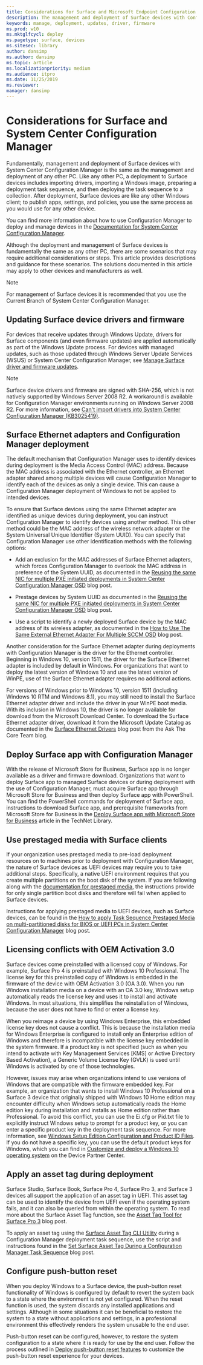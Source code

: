 ```yaml
---
title: Considerations for Surface and Microsoft Endpoint Configuration Manager
description: The management and deployment of Surface devices with Configuration Manager is fundamentally the same as any other PC; this article describes scenarios that may require additional considerations.
keywords: manage, deployment, updates, driver, firmware
ms.prod: w10
ms.mktglfcycl: deploy
ms.pagetype: surface, devices
ms.sitesec: library
author: dansimp
ms.author: dansimp
ms.topic: article
ms.localizationpriority: medium
ms.audience: itpro
ms.date: 11/25/2019
ms.reviewer: 
manager: dansimp
---
```


# Considerations for Surface and System Center Configuration Manager

Fundamentally, management and deployment of Surface devices with System Center Configuration Manager is the same as the management and deployment of any other PC. Like any other PC, a deployment to Surface devices includes importing drivers, importing a Windows image, preparing a deployment task sequence, and then deploying the task sequence to a collection. After deployment, Surface devices are like any other Windows client; to publish apps, settings, and policies, you use the same process as you would use for any other device.

You can find more information about how to use Configuration Manager to deploy and manage devices in the [Documentation for System Center Configuration Manager](https://docs.microsoft.com/sccm/index).

Although the deployment and management of Surface devices is fundamentally the same as any other PC, there are some scenarios that may require additional considerations or steps. This article provides descriptions and guidance for these scenarios. The solutions documented in this article may apply to other devices and manufacturers as well.

> [!NOTE]
> For management of Surface devices it is recommended that you use the Current Branch of System Center Configuration Manager.

## Updating Surface device drivers and firmware


For devices that receive updates through Windows Update, drivers for Surface components (and even firmware updates) are applied automatically as part of the Windows Update process. For devices with managed updates, such as those updated through Windows Server Update Services (WSUS) or System Center Configuration Manager, see [Manage Surface driver and firmware updates](https://docs.microsoft.com/surface/manage-surface-driver-and-firmware-updates/).


> [!NOTE]
> Surface device drivers and firmware are signed with SHA-256, which is not natively supported by Windows Server 2008 R2. A workaround is available for Configuration Manager environments running on Windows Server 2008 R2. For more information, see [Can't import drivers into System Center Configuration Manager (KB3025419)](https://support.microsoft.com/kb/3025419).

## Surface Ethernet adapters and Configuration Manager deployment

The default mechanism that Configuration Manager uses to identify devices during deployment is the Media Access Control (MAC) address. Because the MAC address is associated with the Ethernet controller, an Ethernet adapter shared among multiple devices will cause Configuration Manager to identify each of the devices as only a single device. This can cause a Configuration Manager deployment of Windows to not be applied to intended devices.

To ensure that Surface devices using the same Ethernet adapter are identified as unique devices during deployment, you can instruct Configuration Manager to identify devices using another method. This other method could be the MAC address of the wireless network adapter or the System Universal Unique Identifier (System UUID). You can specify that Configuration Manager use other identification methods with the following options:

* Add an exclusion for the MAC addresses of Surface Ethernet adapters, which forces Configuration Manager to overlook the MAC address in preference of the System UUID, as documented in the [Reusing the same NIC for multiple PXE initiated deployments in System Center Configuration Manager OSD](https://blogs.technet.microsoft.com/system_center_configuration_manager_operating_system_deployment_support_blog/2015/08/27/reusing-the-same-nic-for-multiple-pxe-initiated-deployments-in-system-center-configuration-manger-osd/) blog post.

* Prestage devices by System UUID as documented in the [Reusing the same NIC for multiple PXE initiated deployments in System Center Configuration Manager OSD](https://blogs.technet.microsoft.com/system_center_configuration_manager_operating_system_deployment_support_blog/2015/08/27/reusing-the-same-nic-for-multiple-pxe-initiated-deployments-in-system-center-configuration-manger-osd/) blog post.

* Use a script to identify a newly deployed Surface device by the MAC address of its wireless adapter, as documented in the [How to Use The Same External Ethernet Adapter For Multiple SCCM OSD](https://blogs.technet.microsoft.com/askpfeplat/2014/07/27/how-to-use-the-same-external-ethernet-adapter-for-multiple-sccm-osd/) blog post.

Another consideration for the Surface Ethernet adapter during deployments with Configuration Manager is the driver for the Ethernet controller. Beginning in Windows 10, version 1511, the driver for the Surface Ethernet adapter is included by default in Windows. For organizations that want to deploy the latest version of Windows 10 and use the latest version of WinPE, use of the Surface Ethernet adapter requires no additional actions.

For versions of Windows prior to Windows 10, version 1511 (including Windows 10 RTM and Windows 8.1), you may still need to install the Surface Ethernet adapter driver and include the driver in your WinPE boot media. With its inclusion in Windows 10, the driver is no longer available for download from the Microsoft Download Center. To download the Surface Ethernet adapter driver, download it from the Microsoft Update Catalog as documented in the [Surface Ethernet Drivers](https://blogs.technet.microsoft.com/askcore/2016/08/18/surface-ethernet-drivers/) blog post from the Ask The Core Team blog.

## Deploy Surface app with Configuration Manager

With the release of Microsoft Store for Business, Surface app is no longer available as a driver and firmware download. Organizations that want to deploy Surface app to managed Surface devices or during deployment with the use of Configuration Manager, must acquire Surface app through Microsoft Store for Business and then deploy Surface app with PowerShell. You can find the PowerShell commands for deployment of Surface app, instructions to download Surface app, and prerequisite frameworks from Microsoft Store for Business in the [Deploy Surface app with Microsoft Store for Business](https://technet.microsoft.com/itpro/surface/deploy-surface-app-with-windows-store-for-business) article in the TechNet Library.

## Use prestaged media with Surface clients

If your organization uses prestaged media to pre-load deployment resources on to machines prior to deployment with Configuration Manager, the nature of Surface devices as UEFI devices may require you to take additional steps. Specifically, a native UEFI environment requires that you create multiple partitions on the boot disk of the system. If you are following along with the [documentation for prestaged media](https://technet.microsoft.com/library/79465d90-4831-4872-96c2-2062d80f5583?f=255&MSPPError=-2147217396#BKMK_CreatePrestagedMedia), the instructions provide for only single partition boot disks and therefore will fail when applied to Surface devices.

Instructions for applying prestaged media to UEFI devices, such as Surface devices, can be found in the [How to apply Task Sequence Prestaged Media on multi-partitioned disks for BIOS or UEFI PCs in System Center Configuration Manager](https://blogs.technet.microsoft.com/system_center_configuration_manager_operating_system_deployment_support_blog/2014/04/02/how-to-apply-task-sequence-prestaged-media-on-multi-partitioned-disks-for-bios-or-uefi-pcs-in-system-center-configuration-manager/) blog post.

## Licensing conflicts with OEM Activation 3.0

Surface devices come preinstalled with a licensed copy of Windows. For example, Surface Pro 4 is preinstalled with Windows 10 Professional. The license key for this preinstalled copy of Windows is embedded in the firmware of the device with OEM Activation 3.0 (OA 3.0). When you run Windows installation media on a device with an OA 3.0 key, Windows setup automatically reads the license key and uses it to install and activate Windows. In most situations, this simplifies the reinstallation of Windows, because the user does not have to find or enter a license key.

When you reimage a device by using Windows Enterprise, this embedded license key does not cause a conflict. This is because the installation media for Windows Enterprise is configured to install only an Enterprise edition of Windows and therefore is incompatible with the license key embedded in the system firmware. If a product key is not specified (such as when you intend to activate with Key Management Services [KMS] or Active Directory Based Activation), a Generic Volume License Key (GVLK) is used until Windows is activated by one of those technologies.

However, issues may arise when organizations intend to use versions of Windows that are compatible with the firmware embedded key. For example, an organization that wants to install Windows 10 Professional on a Surface 3 device that originally shipped with Windows 10 Home edition may encounter difficulty when Windows setup automatically reads the Home edition key during installation and installs as Home edition rather than Professional. To avoid this conflict, you can use the Ei.cfg or Pid.txt file to explicitly instruct Windows setup to prompt for a product key, or you can enter a specific product key in the deployment task sequence. For more information, see [Windows Setup Edition Configuration and Product ID Files](https://technet.microsoft.com/library/hh824952.aspx). If you do not have a specific key, you can use the default product keys for Windows, which you can find in [Customize and deploy a Windows 10 operating system](https://dpcenter.microsoft.com/en/Windows/Build/cp-Windows-10-build) on the Device Partner Center.

## Apply an asset tag during deployment

Surface Studio, Surface Book, Surface Pro 4, Surface Pro 3, and Surface 3 devices all support the application of an asset tag in UEFI. This asset tag can be used to identify the device from UEFI even if the operating system fails, and it can also be queried from within the operating system. To read more about the Surface Asset Tag function, see the [Asset Tag Tool for Surface Pro 3](https://blogs.technet.microsoft.com/askcore/2014/10/20/asset-tag-tool-for-surface-pro-3/) blog post.

To apply an asset tag using the [Surface Asset Tag CLI Utility](https://www.microsoft.com/download/details.aspx?id=44076) during a Configuration Manager deployment task sequence, use the script and instructions found in the [Set Surface Asset Tag During a Configuration Manager Task Sequence](https://blogs.technet.microsoft.com/jchalfant/set-surface-pro-3-asset-tag-during-a-configuration-manager-task-sequence/) blog post.

## Configure push-button reset

When you deploy Windows to a Surface device, the push-button reset functionality of Windows is configured by default to revert the system back to a state where the environment is not yet configured. When the reset function is used, the system discards any installed applications and settings. Although in some situations it can be beneficial to restore the system to a state without applications and settings, in a professional environment this effectively renders the system unusable to the end user.

Push-button reset can be configured, however, to restore the system configuration to a state where it is ready for use by the end user. Follow the process outlined in [Deploy push-button reset features](https://msdn.microsoft.com/windows/hardware/commercialize/manufacture/desktop/deploy-push-button-reset-features) to customize the push-button reset experience for your devices.
